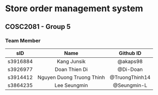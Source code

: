 # Store order management system
## COSC2081 - Group 5
### Team Member
|sID|               Name               |Github ID|
|:---:|:--------------------------------:|:---:|
|s3916884|           Kang Junsik            |@akaps98|
|s3926977|          Doan Thien Di           |@Di-Doan|
|s3914412|    Nguyen Duong Truong Thinh     |@TruongThinh14|
|s3864235|           Lee Seungmin           |@Seungmin-L|
